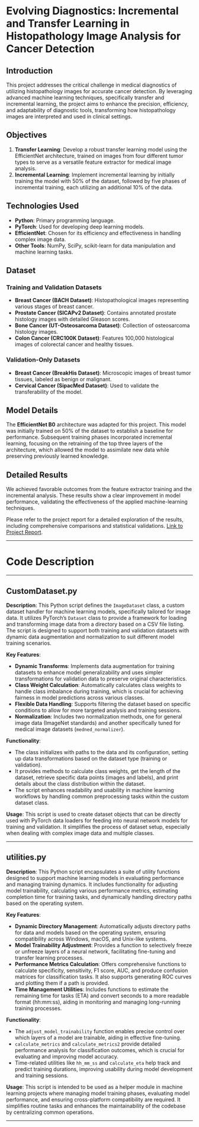 # Evolving Diagnostics: Incremental and Transfer Learning in Histopathology Image Analysis for Cancer Detection

## Introduction
This project addresses the critical challenge in medical diagnostics of utilizing histopathology images for accurate cancer detection. By leveraging advanced machine learning techniques, specifically transfer and incremental learning, the project aims to enhance the precision, efficiency, and adaptability of diagnostic tools, transforming how histopathology images are interpreted and used in clinical settings.

## Objectives
1. **Transfer Learning**: Develop a robust transfer learning model using the EfficientNet architecture, trained on images from four different tumor types to serve as a versatile feature extractor for medical image analysis.
2. **Incremental Learning**: Implement incremental learning by initially training the model with 50% of the dataset, followed by five phases of incremental training, each utilizing an additional 10% of the data.

## Technologies Used
- **Python**: Primary programming language.
- **PyTorch**: Used for developing deep learning models.
- **EfficientNet**: Chosen for its efficiency and effectiveness in handling complex image data.
- **Other Tools**: NumPy, SciPy, scikit-learn for data manipulation and machine learning tasks.

## Dataset
### Training and Validation Datasets
- **Breast Cancer (BACH Dataset)**: Histopathological images representing various stages of breast cancer.
- **Prostate Cancer (SICAPv2 Dataset)**: Contains annotated prostate histology images with detailed Gleason scores.
- **Bone Cancer (UT-Osteosarcoma Dataset)**: Collection of osteosarcoma histology images.
- **Colon Cancer (CRC100K Dataset)**: Features 100,000 histological images of colorectal cancer and healthy tissues.

### Validation-Only Datasets
- **Breast Cancer (BreakHis Dataset)**: Microscopic images of breast tumor tissues, labeled as benign or malignant.
- **Cervical Cancer (SipacMed Dataset)**: Used to validate the transferability of the model.

## Model Details
The **EfficientNet B0** architecture was adapted for this project. This model was initially trained on 50% of the dataset to establish a baseline for performance. Subsequent training phases incorporated incremental learning, focusing on the retraining of the top three layers of the architecture, which allowed the model to assimilate new data while preserving previously learned knowledge.



## Detailed Results

We achieved favorable outcomes from the feature extractor training and the incremental analysis. These results show a clear improvement in model performance, validating the effectiveness of the applied machine-learning techniques.

Please refer to the project report for a detailed exploration of the results, including comprehensive comparisons and statistical validations.
[Link to Project Report](https://github.com/Anksss3d/Transfer-and-Incremental-Learning-for-Hitsopathology/blob/main/Project%20Report.pdf).

--------------------------------------------------------------------------------------------------------------------------------------------------------------------------------------------------------------------------------------------------------------------

# Code Description
---
## CustomDataset.py

**Description**: This Python script defines the `ImageDataset` class, a custom dataset handler for machine learning models, specifically tailored for image data. It utilizes PyTorch’s `Dataset` class to provide a framework for loading and transforming image data from a directory based on a CSV file listing. The script is designed to support both training and validation datasets with dynamic data augmentation and normalization to suit different model training scenarios.

**Key Features**:
- **Dynamic Transforms**: Implements data augmentation for training datasets to enhance model generalizability and uses simpler transformations for validation data to preserve original characteristics.
- **Class Weight Calculation**: Automatically calculates class weights to handle class imbalance during training, which is crucial for achieving fairness in model predictions across various classes.
- **Flexible Data Handling**: Supports filtering the dataset based on specific conditions to allow for more targeted analysis and training sessions.
- **Normalization**: Includes two normalization methods, one for general image data (ImageNet standards) and another specifically tuned for medical image datasets (`medned_normalizer`).

**Functionality**:
- The class initializes with paths to the data and its configuration, setting up data transformations based on the dataset type (training or validation).
- It provides methods to calculate class weights, get the length of the dataset, retrieve specific data points (images and labels), and print details about the class distribution within the dataset.
- The script enhances readability and usability in machine learning workflows by handling common preprocessing tasks within the custom dataset class.

**Usage**:
This script is used to create dataset objects that can be directly used with PyTorch data loaders for feeding into neural network models for training and validation. It simplifies the process of dataset setup, especially when dealing with complex image data and multiple classes.

---


## utilities.py

**Description**: This Python script encapsulates a suite of utility functions designed to support machine learning models in evaluating performance and managing training dynamics. It includes functionality for adjusting model trainability, calculating various performance metrics, estimating completion time for training tasks, and dynamically handling directory paths based on the operating system.

**Key Features**:
- **Dynamic Directory Management**: Automatically adjusts directory paths for data and models based on the operating system, ensuring compatibility across Windows, macOS, and Unix-like systems.
- **Model Trainability Adjustment**: Provides a function to selectively freeze or unfreeze layers of a neural network, facilitating fine-tuning and transfer learning processes.
- **Performance Metrics Calculation**: Offers comprehensive functions to calculate specificity, sensitivity, F1 score, AUC, and produce confusion matrices for classification tasks. It also supports generating ROC curves and plotting them if a path is provided.
- **Time Management Utilities**: Includes functions to estimate the remaining time for tasks (ETA) and convert seconds to a more readable format (hh:mm:ss), aiding in monitoring and managing long-running training processes.

**Functionality**:
- The `adjust_model_trainability` function enables precise control over which layers of a model are trainable, aiding in effective fine-tuning.
- `calculate_metrics` and `calculate_metrics2` provide detailed performance analysis for classification outcomes, which is crucial for evaluating and improving model accuracy.
- Time-related utilities like `hh_mm_ss` and `calculate_eta` help track and predict training durations, improving usability during model development and training sessions.

**Usage**:
This script is intended to be used as a helper module in machine learning projects where managing model training phases, evaluating model performance, and ensuring cross-platform compatibility are required. It simplifies routine tasks and enhances the maintainability of the codebase by centralizing common operations.

---
